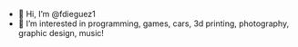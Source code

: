 - 👋 Hi, I’m @fdieguez1
- 👀 I’m interested in programming, games, cars, 3d printing, photography, graphic design, music!

<!---
fdieguez1/fdieguez1 is a ✨ special ✨ repository because its `README.md` (this file) appears on your GitHub profile.
You can click the Preview link to take a look at your changes.
--->
